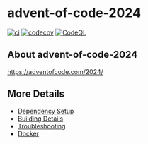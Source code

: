 # advent-of-code-2024

[![ci](https://github.com/qqii/advent-of-code-2024/actions/workflows/ci.yml/badge.svg)](https://github.com/qqii/advent-of-code-2024/actions/workflows/ci.yml)
[![codecov](https://codecov.io/gh/qqii/advent-of-code-2024/branch/main/graph/badge.svg)](https://codecov.io/gh/qqii/advent-of-code-2024)
[![CodeQL](https://github.com/qqii/advent-of-code-2024/actions/workflows/codeql-analysis.yml/badge.svg)](https://github.com/qqii/advent-of-code-2024/actions/workflows/codeql-analysis.yml)

## About advent-of-code-2024
https://adventofcode.com/2024/


## More Details

 * [Dependency Setup](README_dependencies.md)
 * [Building Details](README_building.md)
 * [Troubleshooting](README_troubleshooting.md)
 * [Docker](README_docker.md)
